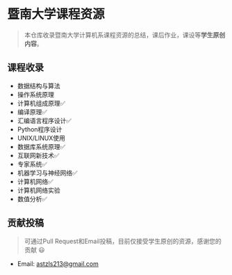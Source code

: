 # 暨南大学课程资源

> 本仓库收录暨南大学计算机系课程资源的总结，课后作业，课设等**学生原创内容**。

## 课程收录

- 数据结构与算法
- 操作系统原理
- 计算机组成原理✅
- 编译原理✅
- 汇编语言程序设计✅
- Python程序设计
- UNIX/LINUX使用
- 数据库系统原理✅
- 互联网新技术✅
- 专家系统✅
- 机器学习与神经网络✅
- 计算机网络✅
- 计算机网络实验
- 数值分析✅

## 贡献投稿

> 可通过Pull Request和Email投稿，目前仅接受学生原创的资源，感谢您的贡献 😃

- Email: astzls213@gmail.com




